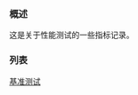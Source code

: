 ### 概述

这是关于性能测试的一些指标记录。

### 列表

[基准测试](https://www.oschina.net/translate/lies-damned-lies-and-benchmarks-2)


